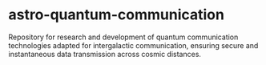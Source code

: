 # astro-quantum-communication
Repository for research and development of quantum communication technologies adapted for intergalactic communication, ensuring secure and instantaneous data transmission across cosmic distances.
